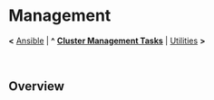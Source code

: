 # Management

**<** [Ansible](ansible.md) | **^** **[Cluster Management Tasks](readme.md)** | [Utilities](utilities.md) **>**

<br/>

## Overview



<br/>

